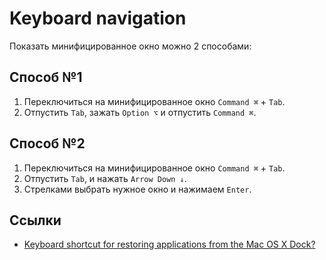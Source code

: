 # Keyboard navigation

Показать минифицированное окно можно 2 способами:

## Способ №1

1. Переключиться на минифицированное окно `Command ⌘` + `Tab`.
2. Отпустить `Tab`, зажать `Option ⌥` и отпустить `Command ⌘`.

## Способ №2

1. Переключиться на минифицированное окно `Command ⌘` + `Tab`.
2. Отпустить `Tab`, и нажать `Arrow Down ↓`.
3. Стрелками выбрать нужное окно и нажимаем `Enter`.

## Ссылки

- [Keyboard shortcut for restoring applications from the Mac OS X Dock?](https://apple.stackexchange.com/questions/55432/keyboard-shortcut-for-restoring-applications-from-the-mac-os-x-dock/55440#55440)

